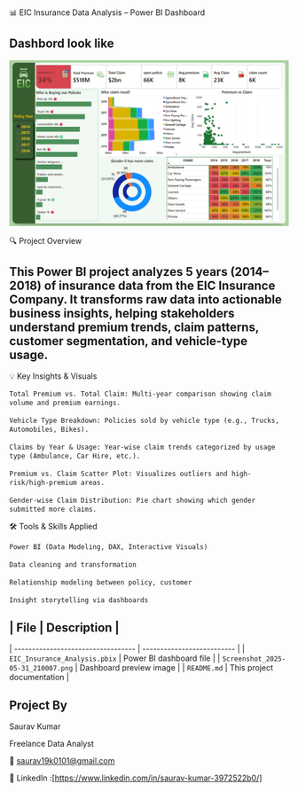 📊 EIC Insurance Data Analysis – Power BI Dashboard

## Dashbord look like

![logo](https://github.com/saurav190101/EIC-power-Bi-/blob/main/dashboard%20(2).png)


🔍 Project Overview

## This Power BI project analyzes 5 years (2014–2018) of insurance data from the EIC Insurance Company. It transforms raw data into actionable business insights, helping stakeholders understand premium trends, claim patterns, customer segmentation, and vehicle-type usage.
💡 Key Insights & Visuals

    Total Premium vs. Total Claim: Multi-year comparison showing claim volume and premium earnings.

    Vehicle Type Breakdown: Policies sold by vehicle type (e.g., Trucks, Automobiles, Bikes).

    Claims by Year & Usage: Year-wise claim trends categorized by usage type (Ambulance, Car Hire, etc.).

    Premium vs. Claim Scatter Plot: Visualizes outliers and high-risk/high-premium areas.

    Gender-wise Claim Distribution: Pie chart showing which gender submitted more claims.


🛠 Tools & Skills Applied

    Power BI (Data Modeling, DAX, Interactive Visuals)

    Data cleaning and transformation

    Relationship modeling between policy, customer

    Insight storytelling via dashboards
    

## | File                               | Description                |
| ---------------------------------- | -------------------------- |
| `EIC_Insurance_Analysis.pbix`      | Power BI dashboard file    |
| `Screenshot_2025-05-31_210007.png` | Dashboard preview image    |
| `README.md`                        | This project documentation |


## Project By

Saurav Kumar

Freelance Data Analyst

📧 saurav19k0101@gmail.com

🔗 LinkedIn :[https://www.linkedin.com/in/saurav-kumar-3972522b0/]


